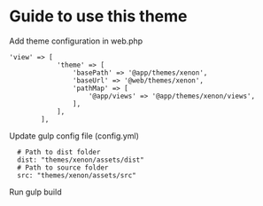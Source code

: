 # Guide to use this theme

Add theme configuration in web.php
```
'view' => [
            'theme' => [
                'basePath' => '@app/themes/xenon',
                'baseUrl' => '@web/themes/xenon',
                'pathMap' => [
                    '@app/views' => '@app/themes/xenon/views',
                ],
            ],
        ],
```

Update gulp config file (config.yml)
```
  # Path to dist folder
  dist: "themes/xenon/assets/dist"
  # Path to source folder
  src: "themes/xenon/assets/src"
```

Run gulp build
